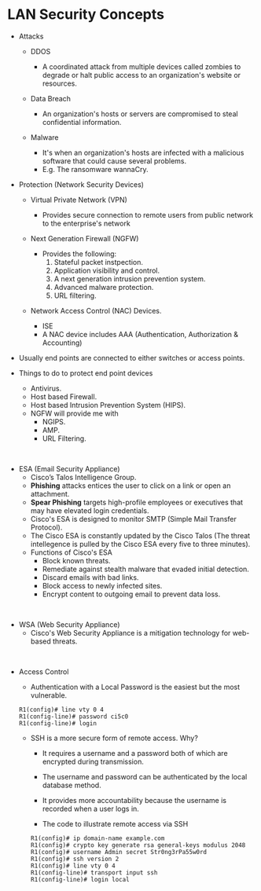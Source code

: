 # LAN Security Concepts  

* Attacks
  * DDOS  
    * A coordinated attack from multiple devices called zombies to degrade or halt public access to an organization's website or resources.  

  * Data Breach  
    * An organization's hosts or servers are compromised to steal confidential information.

  * Malware  
    * It's when an organization's hosts are infected with a malicious software that could cause several problems. 
    * E.g. The ransomware wannaCry.

* Protection (Network Security Devices)
  * Virtual Private Network (VPN)  
    * Provides secure connection to remote users from public network to the enterprise's network  

  * Next Generation Firewall (NGFW)  
    * Provides the following:
      1. Stateful packet instpection.
      2. Application visibility and control.
      3. A next generation intrusion prevention system.
      4. Advanced malware protection.
      5. URL filtering.

  * Network Access Control (NAC) Devices.
    * ISE
    * A NAC device includes AAA (Authentication, Authorization & Accounting)  

* Usually end points are connected to either switches or access points.
* Things to do to protect end point devices
  * Antivirus.
  * Host based Firewall.
  * Host based Intrusion Prevention System (HIPS).
  * NGFW will provide me with 
    * NGIPS.
    * AMP.
    * URL Filtering.  

<br/>

* ESA (Email Security Appliance)  
  *  Cisco’s Talos Intelligence Group.
  *  **Phishing** attacks entices the user to click on a link or open an attachment.
  *  **Spear Phishing** targets high-profile employees or executives that may have elevated login credentials.
  *  Cisco's ESA is designed to monitor SMTP (Simple Mail Transfer Protocol).
  *  The Cisco ESA is constantly updated by the Cisco Talos (The threat intellegence is pulled by the Cisco ESA every five to three minutes).
  *  Functions of Cisco's ESA
     * Block known threats.
     * Remediate against stealth malware that evaded initial detection.
     * Discard emails with bad links.
     * Block access to newly infected sites.
     * Encrypt content to outgoing email to prevent data loss.

<br/>

* WSA (Web Security Appliance)  
  * Cisco's Web Security Appliance is a mitigation technology for web-based threats.

<br/>

* Access Control  
  * Authentication with a Local Password is the easiest but the most vulnerable.
  ```console
  R1(config)# line vty 0 4
  R1(config-line)# password ci5c0
  R1(config-line)# login
  ```  

  * SSH is a more secure form of remote access. Why?
    * It requires a username and a password both of which are encrypted during transmission.
    * The username and password can be authenticated by the local database method.
    * It provides more accountability because the username is recorded when a user logs in.

    * The code to illustrate remote access via SSH  
    ```console
    R1(config)# ip domain-name example.com
    R1(config)# crypto key generate rsa general-keys modulus 2048
    R1(config)# username Admin secret Str0ng3rPa55w0rd
    R1(config)# ssh version 2
    R1(config)# line vty 0 4
    R1(config-line)# transport input ssh
    R1(config-line)# login local
    ```
